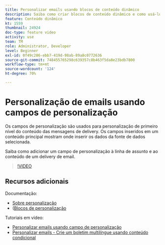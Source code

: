 ```yaml
---
title: Personalizar emails usando blocos de conteúdo dinâmico
description: Saiba como criar blocos de conteúdo dinâmico e como usá-los para personalizar o conteúdo do seu delivery de email.
feature: Conteúdo dinâmico
kt: 1559
thumbnail: 24924
doc-type: feature video
activity: use
team: TM
role: Administrator, Developer
level: Beginner
exl-id: 0f49c286-ebb7-419d-98ab-89a8c0772636
source-git-commit: 748455765298c639357c8b463f5da8e23bdb7800
workflow-type: tm+mt
source-wordcount: '124'
ht-degree: 70%

---
```


# Personalização de emails usando campos de personalização

Os campos de personalização são usados para personalização de primeiro nível do conteúdo das mensagens de delivery. Os campos inseridos em um conteúdo principal mostram onde inserir os dados da fonte de dados selecionada.

Saiba como adicionar um campo de personalização à linha de assunto e ao conteúdo de um delivery de email.

>[!VIDEO](https://video.tv.adobe.com/v/24924?quality=12)

## Recursos adicionais

Documentação:

* [Sobre personalização](https://experienceleague.adobe.com/docs/campaign-classic/using/sending-messages/personalizing-deliveries/about-personalization.html)
* ([Blocos de personalização](https://experienceleague.adobe.com/docs/campaign-classic/using/sending-messages/personalizing-deliveries/personalization-blocks.html)

Tutoriais em vídeo:

* [Personalizar emails usando campo de personalização](/help/sending-messages/email-channel/personalizing-emails-using-personalization-fields.md)
* [Personalizar emails - Crie um boletim multilíngue usando conteúdo condicional](/help/sending-messages/email-channel/personalizing-emails-create-a-multi-lingual-newsletter-using-conditional-content.md)

